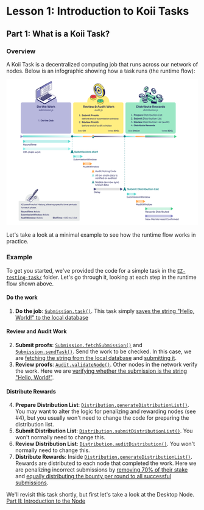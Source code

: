 # Lesson 1: Introduction to Koii Tasks

## Part 1: What is a Koii Task?

### Overview

A Koii Task is a decentralized computing job that runs across our network of nodes. Below is an infographic showing how a task runs (the runtime flow):

![Lesson_1_Know_Koii_Task_Basic](./imgs/gradual-consensus.png)

Let's take a look at a minimal example to see how the runtime flow works in practice.

### Example

To get you started, we've provided the code for a simple task in the [`EZ-testing-task/`](./EZ-testing-task/) folder. Let's go through it, looking at each step in the runtime flow shown above.

#### Do the work

1. **Do the job**: [`Submission.task()`](./EZ-testing-task/task/submission.js#L9). This task simply [saves the string "Hello, World!" to the local database](./EZ-testing-task/task/submission.js#L15)

#### Review and Audit Work

2. **Submit proofs**: [`Submission.fetchSubmission()`](./EZ-testing-task/task/submission.js#L51) and [`Submission.sendTask()`](./EZ-testing-task/task/submission.js#L31). Send the work to be checked. In this case, we are [fetching the string from the local database](./EZ-testing-task/task/submission.js#L54) and [submitting it](./EZ-testing-task/task/submission.js#L37).
3. **Review proofs**: [`Audit.validateNode()`](./EZ-testing-task/task/audit.js#L3). Other nodes in the network verify the work. Here we are [verifying whether the submission is the string "Hello, World!"](./EZ-testing-task/task/audit.js#L16).

#### Distribute Rewards

4. **Prepare Distribution List**: [`Distribution.generateDistributionList()`](./EZ-testing-task/task/distribution.js#L50). You may want to alter the logic for penalizing and rewarding nodes (see #4), but you usually won't need to change the code for preparing the distribution list.
5. **Submit Distribution List**: [`Distribution.submitDistributionList()`](./EZ-testing-task/task/distribution.js#L10). You won't normally need to change this.
6. **Review Distribution List**: [`Distribution.auditDistribution()`](./EZ-testing-task/task/distribution.js#L38).  You won't normally need to change this.
7. **Distribute Rewards**: Inside [`Distribution.generateDistributionList()`](./EZ-testing-task/task/distribution.js#L89). Rewards are distributed to each node that completed the work. Here we are penalizing incorrect submissions by [removing 70% of their stake](./EZ-testing-task/task/distribution.js#L123) and [equally distributing the bounty per round to all successful submissions](./EZ-testing-task/task/distribution.js#L140).

We'll revisit this task shortly, but first let's take a look at the Desktop Node. [Part II: Introduction to the Node](./PartII.md)
